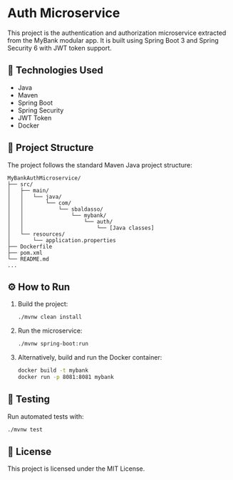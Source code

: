 # Auth Microservice

This project is the authentication and authorization microservice extracted from the MyBank modular app. It is built using Spring Boot 3 and Spring Security 6 with JWT token support.

## 🚀 Technologies Used

* Java
* Maven
* Spring Boot
* Spring Security
* JWT Token
* Docker

## 📁 Project Structure

The project follows the standard Maven Java project structure:

```
MyBankAuthMicroservice/
├── src/
│   ├── main/
│   │   └── java/
│   │       └── com/
│   │           └── sbaldasso/
│   │               └── mybank/
│   │                   └── auth/
│   │                       └── [Java classes]
│   └── resources/
│       └── application.properties
├── Dockerfile
├── pom.xml
└── README.md
...
```

## ⚙️ How to Run

1. Build the project:

   ```bash
   ./mvnw clean install
   ```

2. Run the microservice:

   ```bash
   ./mvnw spring-boot:run
   ```

3. Alternatively, build and run the Docker container:

   ```bash
   docker build -t mybank
   docker run -p 8081:8081 mybank
   ```

## 🧪 Testing

Run automated tests with:

```bash
./mvnw test
```

## 📄 License

This project is licensed under the MIT License.
